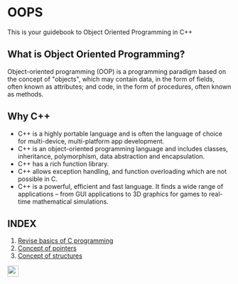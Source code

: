 # OOPS
This is your guidebook to Object Oriented Programming in C++

## What is Object Oriented Programming?
Object-oriented programming (OOP) is a programming paradigm based on the concept of "objects", which may contain data, in the form of fields, often known as attributes; and code, in the form of procedures, often known as methods.

## Why C++
 * C++ is a highly portable language and is often the language of choice for multi-device, multi-platform app development.
 * C++ is an object-oriented programming language and includes classes, inheritance, polymorphism, data abstraction and encapsulation.
 * C++ has a rich function library.
 * C++ allows exception handling, and function overloading which are not possible in C.
 * C++ is a powerful, efficient and fast language. It finds a wide range of applications – from GUI applications to 3D graphics for games to real-time mathematical simulations.

## INDEX 

1. [Revise basics of C programming](./reviseC)
2. [Concept of pointers](./pointersInC)
3. [Concept of structures](./Structures)

<!-- hitwebcounter Code START -->
<a href="http://www.hitwebcounter.com" target="_blank">
<img style="height: 25px; width: auto; cursor: default; text-align: center;" src="http://hitwebcounter.com/counter/counter.php?page=6821344&style=0030&nbdigits=5&type=page&initCount=0"    border="0" >
</a>                                        <br/>
<a href="http://www.hitwebcounter.com" title="Track My Website" 
    target="_blank" style="font-family: Geneva, Arial, Helvetica, sans-serif; 
    font-size: 8px; color: #686A6F; text-decoration: none ;"></a>   
                            